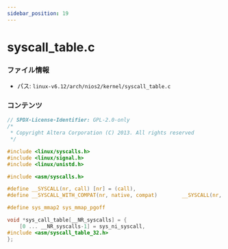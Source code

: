 ```yaml
---
sidebar_position: 19
---
```

# syscall_table.c

### ファイル情報

- パス: `linux-v6.12/arch/nios2/kernel/syscall_table.c`

### コンテンツ

```c
// SPDX-License-Identifier: GPL-2.0-only
/*
 * Copyright Altera Corporation (C) 2013. All rights reserved
 */

#include <linux/syscalls.h>
#include <linux/signal.h>
#include <linux/unistd.h>

#include <asm/syscalls.h>

#define __SYSCALL(nr, call) [nr] = (call),
#define __SYSCALL_WITH_COMPAT(nr, native, compat)        __SYSCALL(nr, native)

#define sys_mmap2 sys_mmap_pgoff

void *sys_call_table[__NR_syscalls] = {
	[0 ... __NR_syscalls-1] = sys_ni_syscall,
#include <asm/syscall_table_32.h>
};

```
